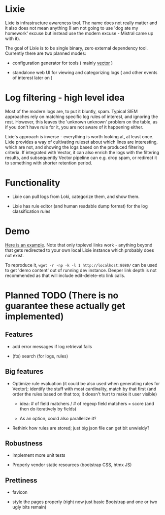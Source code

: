 # Lixie  #

Lixie is infrastructure awareness tool. The name does not really matter and
it also does not mean anything (I am not going to use 'dog ate my homework'
excuse but instead use the modern excuse - Mistral came up with it).

The goal of Lixie is to be single binary, zero external dependency
tool. Currently there are two planned modes:

- configuration generator for tools ( mainly [vector](https://vector.dev) )

- standalone web UI for viewing and categorizing logs ( and other events of
  interest later on )

# Log filtering - high level idea

Most of the modern logs are, to put it bluntly, spam. Typical SIEM
approaches rely on matching specific log rules of interest, and ignoring
the rest. However, this leaves the 'unknown unknown' problem on the table,
as if you don't have rule for it, you are not aware of it happening either.

Lixie's approach is inverse - everything is worth looking at, at least
once. Lixie provides a way of cultivating ruleset about which lines are
interesting, which are not, and showing the logs based on the produced
filtering criteria. If integrated with Vector, it can also enrich the logs
with the filtering results, and subsequently Vector pipeline can e.g. drop
spam, or redirect it to something with shorter retention period.

# Functionality

- Lixie can pull logs from Loki, categorize them, and show them.

- Lixie has rule editor (and human readable dump format) for the log
  classification rules

# Demo

[Here is an example](http://www.iki.fi/fingon/lixie/). Note that only toplevel links work -
anything beyond that gets redirected to your own local Lixie instance which
probably does not exist.

To reproduce it, `wget -r -np -k -l 1 http://localhost:8080/` can be used
to get 'demo content' out of running dev instance. Deeper link depth is not
recommended as that will include edit-delete-etc link calls.

# Planned TODO (There is no guarantee these actually get implemented)

## Features

- add error messages if log retrieval fails

- (fts) search (for logs, rules)

## Big features

- Optimize rule evaluation (it could be also used when generating rules for
  Vector); identify the stuff with most cardinality, match by that first
  (and order the rules based on that too; it doesn't hurt to make it user
  visible)

    - idea: # of field matchers / # of regexp field matchers = score (and
      then do iteratively by fields)

    - As an option, could also parallelize it?

- Rethink how rules are stored; just big json file can get bit unwieldy?

## Robustness

- Implement more unit tests

- Properly vendor static resources (bootstrap CSS, htmx JS)

## Prettiness

- favicon

- style the pages properly (right now just basic Bootstrap and one or two
  ugly bits remain)
